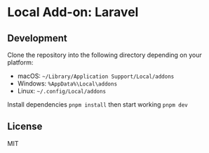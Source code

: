 # Local Add-on: Laravel

## Development

Clone the repository into the following directory depending on your platform:

- macOS: `~/Library/Application Support/Local/addons`
- Windows: `%AppData%\Local\addons`
- Linux: `~/.config/Local/addons`

Install dependencies `pnpm install` then start working `pnpm dev`

## License

MIT
